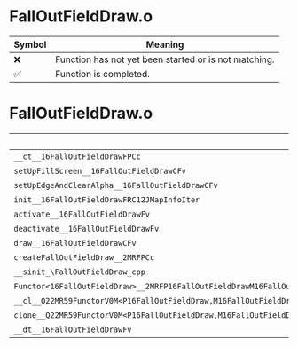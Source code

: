 # FallOutFieldDraw.o
| Symbol | Meaning 
| ------------- | ------------- 
| :x: | Function has not yet been started or is not matching. 
| :white_check_mark: | Function is completed. 


# FallOutFieldDraw.o
| Symbol | Decompiled? |
| ------------- | ------------- |
| `__ct__16FallOutFieldDrawFPCc` | :x: |
| `setUpFillScreen__16FallOutFieldDrawCFv` | :x: |
| `setUpEdgeAndClearAlpha__16FallOutFieldDrawCFv` | :x: |
| `init__16FallOutFieldDrawFRC12JMapInfoIter` | :x: |
| `activate__16FallOutFieldDrawFv` | :x: |
| `deactivate__16FallOutFieldDrawFv` | :x: |
| `draw__16FallOutFieldDrawCFv` | :x: |
| `createFallOutFieldDraw__2MRFPCc` | :x: |
| `__sinit_\FallOutFieldDraw_cpp` | :x: |
| `Functor<16FallOutFieldDraw>__2MRFP16FallOutFieldDrawM16FallOutFieldDrawFPCvPv_v_Q22MR59FunctorV0M<P16FallOutFieldDraw,M16FallOutFieldDrawFPCvPv_v>` | :x: |
| `__cl__Q22MR59FunctorV0M<P16FallOutFieldDraw,M16FallOutFieldDrawFPCvPv_v>CFv` | :x: |
| `clone__Q22MR59FunctorV0M<P16FallOutFieldDraw,M16FallOutFieldDrawFPCvPv_v>CFP7JKRHeap` | :x: |
| `__dt__16FallOutFieldDrawFv` | :x: |
